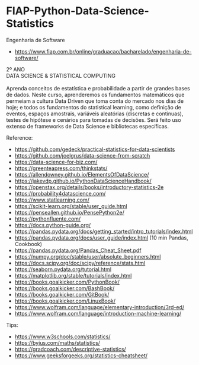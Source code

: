# FIAP-Python-Data-Science-Statistics

Engenharia de Software

- https://www.fiap.com.br/online/graduacao/bacharelado/engenharia-de-software/

2º ANO<br>
DATA SCIENCE & STATISTICAL COMPUTING<br>
<br>
Aprenda conceitos de estatística e probabilidade a partir de grandes bases de dados. Neste curso, aprenderemos os fundamentos matemáticos que permeiam a cultura Data Driven que toma conta do mercado nos dias de hoje; e todos os fundamentos do statistical learning, como definição de eventos, espaços amostrais, variáveis aleatórias (discretas e contínuas), testes de hipótese e cenários para tomadas de decisões. Será feito uso extenso de frameworks de Data Science e bibliotecas específicas. 

Reference:

- https://github.com/gedeck/practical-statistics-for-data-scientists
- https://github.com/joelgrus/data-science-from-scratch
- https://data-science-for-biz.com/
- https://greenteapress.com/thinkstats/
- https://allendowney.github.io/ElementsOfDataScience/
- https://jakevdp.github.io/PythonDataScienceHandbook/
- https://openstax.org/details/books/introductory-statistics-2e
- https://probability4datascience.com/
- https://www.statlearning.com/
- https://scikit-learn.org/stable/user_guide.html
- https://penseallen.github.io/PensePython2e/
- https://pythonfluente.com/
- https://docs.python-guide.org/
- https://pandas.pydata.org/docs/getting_started/intro_tutorials/index.html
- https://pandas.pydata.org/docs/user_guide/index.html (10 min Pandas, Cookbook)
- https://pandas.pydata.org/Pandas_Cheat_Sheet.pdf
- https://numpy.org/doc/stable/user/absolute_beginners.html
- https://docs.scipy.org/doc/scipy/reference/stats.html
- https://seaborn.pydata.org/tutorial.html
- https://matplotlib.org/stable/tutorials/index.html
- https://books.goalkicker.com/PythonBook/
- https://books.goalkicker.com/BashBook/
- https://books.goalkicker.com/GitBook/
- https://books.goalkicker.com/LinuxBook/
- https://www.wolfram.com/language/elementary-introduction/3rd-ed/
- https://www.wolfram.com/language/introduction-machine-learning/

Tips:

- https://www.w3schools.com/statistics/
- https://byjus.com/maths/statistics/
- https://gradcoach.com/descriptive-statistics/
- https://www.geeksforgeeks.org/statistics-cheatsheet/
